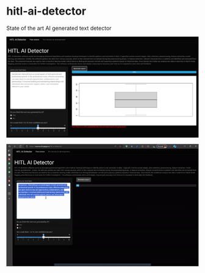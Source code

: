# hitl-ai-detector
State of the art AI generated text detector

![interface](interface.png)


![demo](demo.gif)
